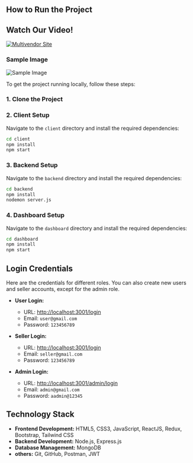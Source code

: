 ## How to Run the Project

## Watch Our Video!

[![Multivendor Site](https://img.youtube.com/vi/i8F0o6g3LCU/0.jpg)](https://www.youtube.com/watch?v=i8F0o6g3LCU&t)

### Sample Image
![Sample Image](https://github.com/user-attachments/assets/44fc04cd-0b68-4b36-9e2c-06fde69b52df)

To get the project running locally, follow these steps:

### 1. Clone the Project 





### 2. Client Setup

Navigate to the `client` directory and install the required dependencies:
```bash
cd client
npm install
npm start
```

### 3. Backend Setup

Navigate to the `backend` directory and install the required dependencies:
```bash
cd backend
npm install
nodemon server.js
```

### 4. Dashboard Setup

Navigate to the `dashboard` directory and install the required dependencies:
```bash
cd dashboard
npm install
npm start
```

## Login Credentials

Here are the credentials for different roles. You can also create new users and seller accounts, except for the admin role.

- **User Login:**
  - URL: [http://localhost:3001/login](http://localhost:3001/login)
  - Email: `user@gmail.com`
  - Password: `123456789`

- **Seller Login:**
  - URL: [http://localhost:3001/login](http://localhost:3001/login)
  - Email: `seller@gmail.com`
  - Password: `123456789`

- **Admin Login:**
  - URL: [http://localhost:3001/admin/login](http://localhost:3001/admin/login)
  - Email: `admin@gmail.com`
  - Password: `aadmin@12345`

## Technology Stack

- **Frontend Development:** HTML5, CSS3, JavaScript, ReactJS, Redux, Bootstrap, Tailwind CSS
- **Backend Development:** Node.js, Express.js
- **Database Management:** MongoDB
- **others:** Git, GitHub, Postman, JWT
